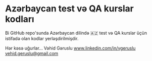 # Azərbaycan test və QA kurslar kodları

Bi GitHub repo'sunda Azərbaycan dilində 🇦🇿 test və QA kurslar üçün istifadə olan kodlar yerləşdirilmişdir.
 
Hər kəsə uğurlar...
Vəhid Gəruslu
www.linkedin.com/in/vgeruslu
vehid.geruslu@gmail.com
